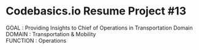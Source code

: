    # Codebasics.io Resume Project #13  
GOAL     :  Providing Insights to Chief of Operations in Transportation Domain  
DOMAIN   :  Transportation & Mobility  
FUNCTION :  Operations
